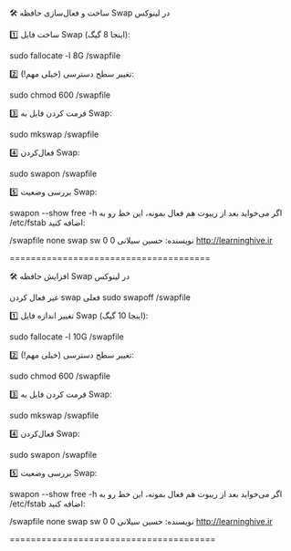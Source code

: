 🛠 ساخت و فعال‌سازی  حافظه Swap در لینوکس  

1️⃣ ساخت فایل Swap (اینجا 8 گیگ):

sudo fallocate -l 8G /swapfile


2️⃣ تغییر سطح دسترسی (خیلی مهم!):

sudo chmod 600 /swapfile


3️⃣ فرمت کردن فایل به Swap:

sudo mkswap /swapfile


4️⃣ فعال‌کردن Swap:

sudo swapon /swapfile


5️⃣ بررسی وضعیت Swap:

swapon --show
free -h
اگر می‌خواید بعد از ریبوت هم فعال بمونه، این خط رو به /etc/fstab اضافه کنید:

/swapfile none swap sw 0 0
نویسنده: حسین سیلانی
http://learninghive.ir


======================================

🛠 افزایش  حافظه Swap در لینوکس  

 غیر فعال کردن swap فعلی
sudo swapoff /swapfile


1️⃣ تغییر اندازه فایل Swap (اینجا 10 گیگ):

sudo fallocate -l 10G /swapfile


2️⃣ تغییر سطح دسترسی (خیلی مهم!):

sudo chmod 600 /swapfile


3️⃣ فرمت کردن فایل به Swap:

sudo mkswap /swapfile


4️⃣ فعال‌کردن Swap:

sudo swapon /swapfile


5️⃣ بررسی وضعیت Swap:

swapon --show
free -h
اگر می‌خواید بعد از ریبوت هم فعال بمونه، این خط رو به /etc/fstab اضافه کنید:

/swapfile none swap sw 0 0
نویسنده: حسین سیلانی
http://learninghive.ir

=======================================

